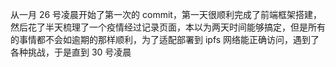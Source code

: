 从一月 26 号凌晨开始了第一次的 commit，第一天很顺利完成了前端框架搭建，然后花了半天梳理了一个疫情经过记录页面，本以为两天时间能够搞定，但是所有的事情都不会如逾期的那样顺利，为了适配部署到 ipfs 网络能正确访问，遇到了各种挑战，于是直到 30 号凌晨
